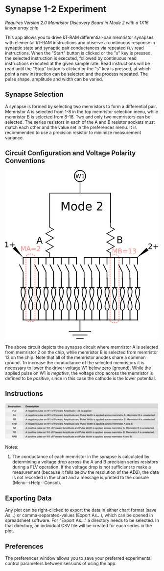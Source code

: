 # Synapse 1-2 Experiment

*Requires Version 2.0 Memristor Discovery Board in Mode 2 with a 1X16 linear array chip*

This app allows you to drive kT-RAM differential-pair memristor synapses with elemental kT-RAM instructions and observe a continuous response in synaptic state and synaptic pair conductances via repeated `FLV` read instructions. When the "Start" button is clicked or the "s" key is pressed, the selected instruction is executed, followed by continuous read instructions executed at the given sample rate. Read instructions will be read until the "Stop" button is clicked or the "s" key is pressed, at which point a new instruction can be selected and the process repeated. The pulse shape, amplitude and width can be varied.

## Synapse Selection

A synapse is formed by selecting two memristors to form a differential pair. Memristor A is selected from 1-8 in the top memristor selection menu, while memristor B is selected from 8-16. Two and only two memristors can be selected. The series resistors in each of the A and B resistor sockets must match each other and the value set in the preferences menu. It is recommended to use a precision resistor to minimize measurement variance. 

## Circuit Configuration and Voltage Polarity Conventions

![](_img/12SynapseCircuit.png)

The above circuit depicts the synapse circuit where memristor A is selected from memristor 2 on the chip, while memristor B is selected from memristor 13 on the chip. Note that all of the memristor anodes share a common ground. To increase the conductance of the selected memristors it is necessary to lower the driver voltage W1 below zero (ground). While the applied pulse on W1 is *negative*, the voltage drop across the memristor is defined to be *positive*, since in this case the cathode is the lower potential. 

## Instructions

![](_img/instructions12.png)

Notes:

1. The conductance of each memristor in the synapse is calculated by determining a voltage drop across the A and B precision series resistors during a FLV operation. If the voltage drop is not sufficient to make a measurement (because it falls below the resolution of the AD2),  the data is not recorded in the chart and a message is printed to the console (Menu-->Help--Consol).

## Exporting Data

Any plot can be right-clicked to export the data in either chart format (save As...) or comma-separated-values (Export As...), which can be opened in spreadsheet software. For "Export As..." a directory needs to be selected. In that directory, an individual CSV file will be created for each series in the plot.

## Preferences

The preferences window allows you to save your preferred experimental control parameters between sessions of using the app.